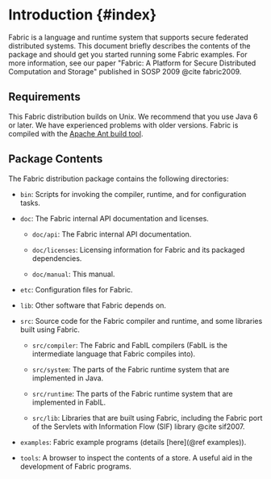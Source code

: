 Introduction {#index}
============

Fabric is a language and runtime system that supports secure federated
distributed systems. This document briefly describes the contents of
the package and should get you started running some Fabric examples.
For more information, see our paper "Fabric: A Platform for Secure
Distributed Computation and Storage" published in SOSP 2009
@cite fabric2009.


Requirements
------------
This Fabric distribution builds on Unix. We recommend that you use Java
6 or later. We have experienced problems with older versions. Fabric
is compiled with the [Apache Ant build tool](http://ant.apache.org/).


Package Contents
----------------
The Fabric distribution package contains the following directories:

  - `bin`:
      Scripts for invoking the compiler, runtime, and for configuration
      tasks.

  - `doc`:
      The Fabric internal API documentation and licenses.

      - `doc/api`:
	  The Fabric internal API documentation.

      - `doc/licenses`:
	  Licensing information for Fabric and its packaged
	  dependencies.

      - `doc/manual`:
	  This manual.

  - `etc`:
      Configuration files for Fabric.

  - `lib`:
      Other software that Fabric depends on.

  - `src`:
      Source code for the Fabric compiler and runtime, and some
      libraries built using Fabric.

      - `src/compiler`:
	  The Fabric and FabIL compilers (FabIL is the intermediate
	  language that Fabric compiles into).

      - `src/system`:
	  The parts of the Fabric runtime system that are implemented in
	  Java.

      - `src/runtime`:
	  The parts of the Fabric runtime system that are implemented in
	  FabIL.

      - `src/lib`:
	  Libraries that are built using Fabric, including the Fabric
	  port of the Servlets with Information Flow (SIF) library
	  @cite sif2007.

  - `examples`:
      Fabric example programs (details [here](@ref examples)).

  - `tools`:
      A browser to inspect the contents of a store. A useful aid in the
      development of Fabric programs.
